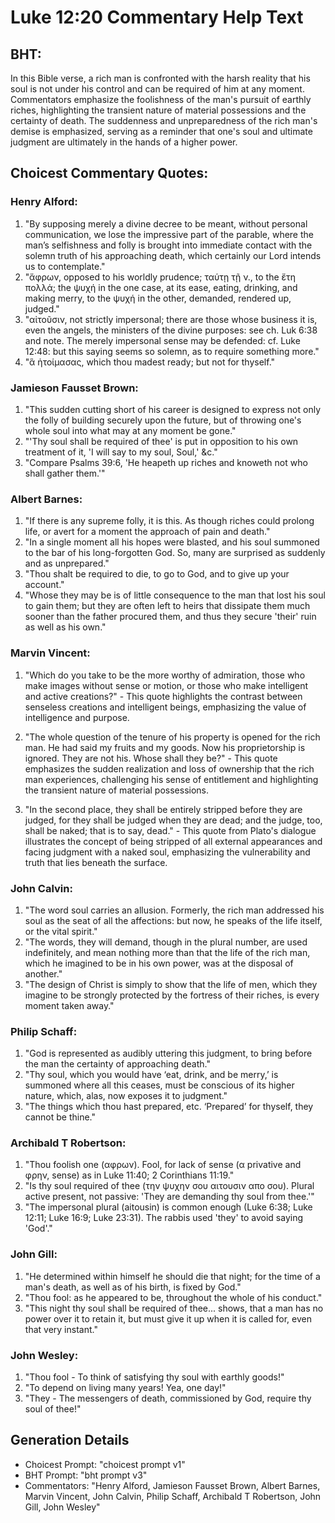 # Luke 12:20 Commentary Help Text

## BHT:
In this Bible verse, a rich man is confronted with the harsh reality that his soul is not under his control and can be required of him at any moment. Commentators emphasize the foolishness of the man's pursuit of earthly riches, highlighting the transient nature of material possessions and the certainty of death. The suddenness and unpreparedness of the rich man's demise is emphasized, serving as a reminder that one's soul and ultimate judgment are ultimately in the hands of a higher power.

## Choicest Commentary Quotes:
### Henry Alford:
1. "By supposing merely a divine decree to be meant, without personal communication, we lose the impressive part of the parable, where the man’s selfishness and folly is brought into immediate contact with the solemn truth of his approaching death, which certainly our Lord intends us to contemplate."
2. "ἄφρων, opposed to his worldly prudence; ταύτῃ τῇ ν., to the ἔτη πολλά; the ψυχή in the one case, at its ease, eating, drinking, and making merry, to the ψυχή in the other, demanded, rendered up, judged."
3. "αἰτοῦσιν, not strictly impersonal; there are those whose business it is, even the angels, the ministers of the divine purposes: see ch. Luk 6:38 and note. The merely impersonal sense may be defended: cf. Luke 12:48: but this saying seems so solemn, as to require something more."
4. "ἃ ἡτοίμασας, which thou madest ready; but not for thyself."

### Jamieson Fausset Brown:
1. "This sudden cutting short of his career is designed to express not only the folly of building securely upon the future, but of throwing one's whole soul into what may at any moment be gone."
2. "'Thy soul shall be required of thee' is put in opposition to his own treatment of it, 'I will say to my soul, Soul,' &c."
3. "Compare Psalms 39:6, 'He heapeth up riches and knoweth not who shall gather them.'"

### Albert Barnes:
1. "If there is any supreme folly, it is this. As though riches could prolong life, or avert for a moment the approach of pain and death."
2. "In a single moment all his hopes were blasted, and his soul summoned to the bar of his long-forgotten God. So, many are surprised as suddenly and as unprepared."
3. "Thou shalt be required to die, to go to God, and to give up your account."
4. "Whose they may be is of little consequence to the man that lost his soul to gain them; but they are often left to heirs that dissipate them much sooner than the father procured them, and thus they secure 'their' ruin as well as his own."

### Marvin Vincent:
1. "Which do you take to be the more worthy of admiration, those who make images without sense or motion, or those who make intelligent and active creations?" - This quote highlights the contrast between senseless creations and intelligent beings, emphasizing the value of intelligence and purpose.

2. "The whole question of the tenure of his property is opened for the rich man. He had said my fruits and my goods. Now his proprietorship is ignored. They are not his. Whose shall they be?" - This quote emphasizes the sudden realization and loss of ownership that the rich man experiences, challenging his sense of entitlement and highlighting the transient nature of material possessions.

3. "In the second place, they shall be entirely stripped before they are judged, for they shall be judged when they are dead; and the judge, too, shall be naked; that is to say, dead." - This quote from Plato's dialogue illustrates the concept of being stripped of all external appearances and facing judgment with a naked soul, emphasizing the vulnerability and truth that lies beneath the surface.

### John Calvin:
1. "The word soul carries an allusion. Formerly, the rich man addressed his soul as the seat of all the affections: but now, he speaks of the life itself, or the vital spirit."
2. "The words, they will demand, though in the plural number, are used indefinitely, and mean nothing more than that the life of the rich man, which he imagined to be in his own power, was at the disposal of another."
3. "The design of Christ is simply to show that the life of men, which they imagine to be strongly protected by the fortress of their riches, is every moment taken away."

### Philip Schaff:
1. "God is represented as audibly uttering this judgment, to bring before the man the certainty of approaching death."
2. "Thy soul, which you would have ‘eat, drink, and be merry,’ is summoned where all this ceases, must be conscious of its higher nature, which, alas, now exposes it to judgment."
3. "The things which thou hast prepared, etc. ‘Prepared’ for thyself, they cannot be thine."

### Archibald T Robertson:
1. "Thou foolish one (αφρων). Fool, for lack of sense (α privative and φρην, sense) as in Luke 11:40; 2 Corinthians 11:19."
2. "Is thy soul required of thee (την ψυχην σου αιτουσιν απο σου). Plural active present, not passive: 'They are demanding thy soul from thee.'"
3. "The impersonal plural (aitousin) is common enough (Luke 6:38; Luke 12:11; Luke 16:9; Luke 23:31). The rabbis used 'they' to avoid saying 'God'."

### John Gill:
1. "He determined within himself he should die that night; for the time of a man's death, as well as of his birth, is fixed by God." 
2. "Thou fool: as he appeared to be, throughout the whole of his conduct." 
3. "This night thy soul shall be required of thee... shows, that a man has no power over it to retain it, but must give it up when it is called for, even that very instant."

### John Wesley:
1. "Thou fool - To think of satisfying thy soul with earthly goods!"
2. "To depend on living many years! Yea, one day!"
3. "They - The messengers of death, commissioned by God, require thy soul of thee!"


## Generation Details
- Choicest Prompt: "choicest prompt v1"
- BHT Prompt: "bht prompt v3"
- Commentators: "Henry Alford, Jamieson Fausset Brown, Albert Barnes, Marvin Vincent, John Calvin, Philip Schaff, Archibald T Robertson, John Gill, John Wesley"
